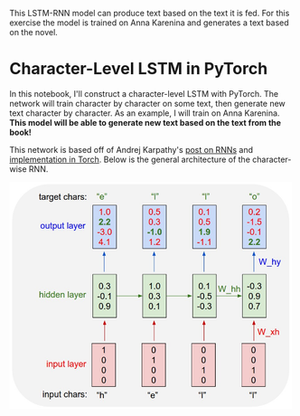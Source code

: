 This LSTM-RNN model can produce text based on the text it is fed. For this exercise the model is trained on Anna Karenina and generates a text based on the novel.

# Character-Level LSTM in PyTorch

In this notebook, I'll construct a character-level LSTM with PyTorch. The network will train character by character on some text, then generate new text character by character. As an example, I will train on Anna Karenina. **This model will be able to generate new text based on the text from the book!**

This network is based off of Andrej Karpathy's [post on RNNs](http://karpathy.github.io/2015/05/21/rnn-effectiveness/) and [implementation in Torch](https://github.com/karpathy/char-rnn). Below is the general architecture of the character-wise RNN.

<img src="assets/charseq.jpeg" width="500">
